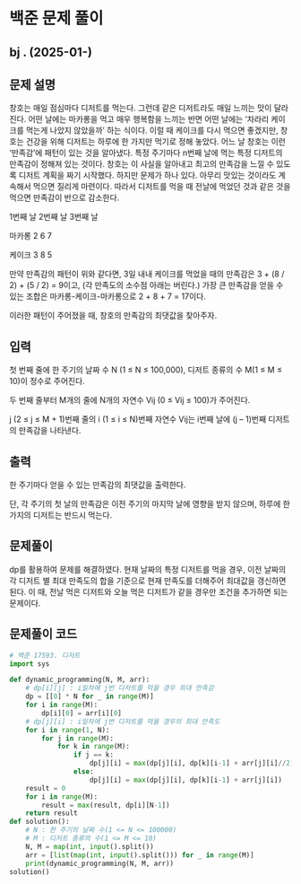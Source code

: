 # 백준 문제 풀이

## bj . (2025-01-)

## 문제 설명

창호는 매일 점심마다 디저트를 먹는다. 그런데 같은 디저트라도 매일 느끼는 맛이 달라진다. 어떤 날에는 마카롱을 먹고 매우 행복함을 느끼는 반면 어떤 날에는 ‘차라리 케이크를 먹는게 나았지 않았을까’ 하는 식이다. 이럴 때 케이크를 다시 먹으면 좋겠지만, 창호는 건강을 위해 디저트는 하루에 한 가지만 먹기로 정해 놓았다. 어느 날 창호는 이런 ‘만족감’에 패턴이 있는 것을 알아냈다. 특정 주기마다 n번째 날에 먹는 특정 디저트의 만족감이 정해져 있는 것이다. 창호는 이 사실을 알아내고 최고의 만족감을 느낄 수 있도록 디저트 계획을 짜기 시작했다. 하지만 문제가 하나 있다. 아무리 맛있는 것이라도 계속해서 먹으면 질리게 마련이다. 따라서 디저트를 먹을 때 전날에 먹었던 것과 같은 것을 먹으면 만족감이 반으로 감소한다.

1번째 날 2번째 날 3번째 날

마카롱 2 6 7

케이크 3 8 5

만약 만족감의 패턴이 위와 같다면, 3일 내내 케이크를 먹었을 때의 만족감은 3 + (8 / 2) + (5 / 2) = 9이고, (각 만족도의 소수점 아래는 버린다.) 가장 큰 만족감을 얻을 수 있는 조합은 마카롱-케이크-마카롱으로 2 + 8 + 7 = 17이다.

이러한 패턴이 주어졌을 때, 창호의 만족감의 최댓값을 찾아주자.

## 입력

첫 번째 줄에 한 주기의 날짜 수 N (1 ≤ N ≤ 100,000), 디저트 종류의 수 M(1 ≤ M ≤ 10)이 정수로 주어진다.

두 번째 줄부터 M개의 줄에 N개의 자연수 Vij (0 ≤ Vij ≤ 100)가 주어진다.

j (2 ≤ j ≤ M + 1)번째 줄의 i (1 ≤ i ≤ N)번째 자연수 Vij는 i번째 날에 (j – 1)번째 디저트의 만족감을 나타낸다.

## 출력

한 주기마다 얻을 수 있는 만족감의 최댓값을 출력한다.

단, 각 주기의 첫 날의 만족감은 이전 주기의 마지막 날에 영향을 받지 않으며, 하루에 한 가지의 디저트는 반드시 먹는다.

## 문제풀이

dp를 활용하여 문제를 해결하였다. 현재 날짜의 특정 디저트를 먹을 경우, 이전 날짜의 각 디저트 별 최대 만족도의 합을 기준으로 현재 만족도를 더해주어 최대값을 갱신하면 된다. 이 때, 전날 먹은 디저트와 오늘 먹은 디저트가 같을 경우만 조건을 추가하면 되는 문제이다.

## 문제풀이 코드

```python
# 백준 17593. 디저트
import sys

def dynamic_programming(N, M, arr):
    # dp[i][j] : i일차에 j번 디저트를 먹을 경우 최대 만족감
    dp = [[0] * N for _ in range(M)]
    for i in range(M):
        dp[i][0] = arr[i][0]
    # dp[j][i] : i일차에 j번 디저트를 먹을 경우의 최대 만족도
    for i in range(1, N):
        for j in range(M):
            for k in range(M):
                if j == k:
                    dp[j][i] = max(dp[j][i], dp[k][i-1] + arr[j][i]//2)
                else:
                    dp[j][i] = max(dp[j][i], dp[k][i-1] + arr[j][i])
    result = 0
    for i in range(M):
        result = max(result, dp[i][N-1])
    return result
def solution():
    # N : 한 주기의 날짜 수(1 <= N <= 100000)
    # M : 디저트 종류의 수(1 <= M <= 10)
    N, M = map(int, input().split())
    arr = [list(map(int, input().split())) for _ in range(M)]
    print(dynamic_programming(N, M, arr))
solution()
```
